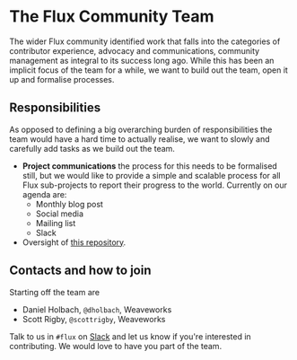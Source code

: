 # The Flux Community Team

The wider Flux community identified work that falls into the categories of contributor experience, advocacy and communications, community management as integral to its success long ago. While this has been an implicit focus of the team for a while, we want to build out the team, open it up and formalise processes.

## Responsibilities

As opposed to defining a big overarching burden of responsibilities the team would have a hard time to actually realise, we want to slowly and carefully add tasks as we build out the team.

- **Project communications** the process for this needs to be formalised still, but we would like to provide a simple and scalable process for all Flux sub-projects to report their progress to the world. Currently on our agenda are:
  - Monthly blog post
  - Social media
  - Mailing list
  - Slack
- Oversight of [this repository](https://github.com/fluxcd/community).

## Contacts and how to join

Starting off the team are

- Daniel Holbach, `@dholbach`, Weaveworks
- Scott Rigby, `@scottrigby`, Weaveworks

Talk to us in `#flux` on [Slack](https://slack.cncf.io) and let us know if you're interested in contributing. We would love to have you part of the team.
